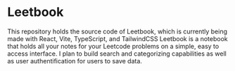 # Leetbook

This repository holds the source code of Leetbook, which is currently being made with React, Vite, TypeScript, and TailwindCSS
Leetbook is a notebook that holds all your notes for your Leetcode problems on a simple, easy to access interface. I plan to 
build search and categorizing capabilities as well as user authentification for users to save data.
